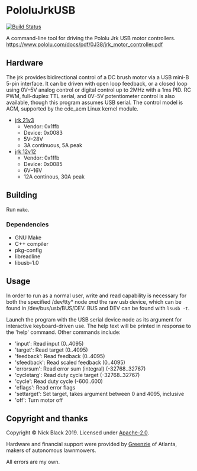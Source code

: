 # PololuJrkUSB

[![Build Status](https://drone.dsscaw.com:4443/api/badges/dankamongmen/pololuJrkUSB/status.svg)](https://drone.dsscaw.com:4443/dankamongmen/pololuJrkUSB)

A command-line tool for driving the Pololu Jrk USB motor controllers.
https://www.pololu.com/docs/pdf/0J38/jrk_motor_controller.pdf

## Hardware

The jrk provides bidirectional control of a DC brush motor via a USB mini-B
5-pin interface. It can be driven with open loop feedback, or a closed loop
using 0V–5V analog control or digital control up to 2MHz with a 1ms PID.
RC PWM, full-duplex TTL serial, and 0V–5V potentiometer control is also
available, though this program assumes USB serial. The control model is ACM,
supported by the cdc_acm Linux kernel module.

* [jrk 21v3](https://www.pololu.com/product/1392)
  * Vendor: 0x1ffb
  * Device: 0x0083
  * 5V–28V
  * 3A continuous, 5A peak
* [jrk 12v12](https://www.pololu.com/product/1393)
  * Vendor: 0x1ffb
  * Device: 0x0085
  * 6V–16V
  * 12A continous, 30A peak

## Building

Run `make`.

### Dependencies

* GNU Make
* C++ compiler
* pkg-config
* libreadline
* libusb-1.0

## Usage

In order to run as a normal user, write and read capability is necessary for
both the specified /dev/tty* node _and_ the raw usb device, which can be
found in /dev/bus/usb/BUS/DEV. BUS and DEV can be found with `lsusb -t`.

Launch the program with the USB serial device node as its argument for
interactive keyboard-driven use. The help text will be printed in response to
the 'help' command. Other commands include:

* 'input': Read input (0..4095)
* 'target': Read target (0..4095)
* 'feedback': Read feedback (0..4095)
* 'sfeedback': Read scaled feedback (0..4095)
* 'errorsum': Read error sum (integral) (-32768..32767)
* 'cycletarg': Read duty cycle target (-32768..32767)
* 'cycle': Read duty cycle (-600..600)
* 'eflags': Read error flags
* 'settarget': Set target, takes argument between 0 and 4095, inclusive
* 'off': Turn motor off

## Copyright and thanks

Copyright © Nick Black 2019.
Licensed under [Apache-2.0](https://www.apache.org/licenses/LICENSE-2.0).

Hardware and financial support were provided by
[Greenzie](https://www.greenzie.co/) of Atlanta, makers of autonomous
lawnmowers.

All errors are my own.
